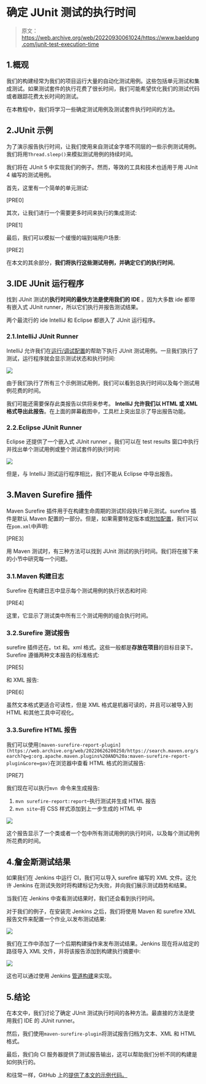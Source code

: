 # 确定 JUnit 测试的执行时间

> 原文：<https://web.archive.org/web/20220930061024/https://www.baeldung.com/junit-test-execution-time>

## 1.概观

我们的构建经常为我们的项目运行大量的自动化测试用例。这些包括单元测试和集成测试。如果测试套件的执行花费了很长时间，我们可能希望优化我们的测试代码或者跟踪花费太长时间的测试。

在本教程中，我们将学习一些确定测试用例及测试套件执行时间的方法。

## 2.JUnit 示例

为了演示报告执行时间，让我们使用来自测试金字塔不同层的一些示例测试用例。我们将用`Thread.sleep()`来模拟测试用例的持续时间。

我们将在 JUnit 5 中实现我们的例子。然而，等效的工具和技术也适用于用 JUnit 4 编写的测试用例。

首先，这里有一个简单的单元测试:

[PRE0]

其次，让我们进行一个需要更多时间来执行的集成测试:

[PRE1]

最后，我们可以模拟一个缓慢的端到端用户场景:

[PRE2]

在本文的其余部分，**我们将执行这些测试用例，并确定它们的执行时间**。

## 3.IDE JUnit 运行程序

找到 JUnit 测试的**执行时间的最快方法是使用我们的 IDE** 。因为大多数 ide 都带有嵌入式 JUnit runner，所以它们执行并报告测试结果。

两个最流行的 ide IntelliJ 和 Eclipse 都嵌入了 JUnit 运行程序。

### 2.1.IntelliJ JUnit Runner

IntelliJ 允许我们在[运行/调试配置](/web/20220626200250/https://www.baeldung.com/intellij-basics)的帮助下执行 JUnit 测试用例。一旦我们执行了测试，运行程序就会显示测试状态和执行时间:

[![](img/5318b10516cf9499e7eac51eb69d9e82.png)](/web/20220626200250/https://www.baeldung.com/wp-content/uploads/2019/11/Intellij-Junit-Test-Result.jpg)

由于我们执行了所有三个示例测试用例，我们可以看到总执行时间以及每个测试用例花费的时间。

我们可能还需要保存此类报告以供将来参考。 **IntelliJ 允许我们以 HTML 或 XML 格式导出此报告**。在上面的屏幕截图中，工具栏上突出显示了导出报告功能。

### 2.2.Eclipse JUnit Runner

Eclipse 还提供了一个嵌入式 JUnit runner 。我们可以在 test results 窗口中执行并找出单个测试用例或整个测试套件的执行时间:

[![](img/154569230f1327887e7afe46dd87fead.png)](/web/20220626200250/https://www.baeldung.com/wp-content/uploads/2019/11/Eclipse-JUnit-runner-results-tab.jpg)

但是，与 IntelliJ 测试运行程序相比，我们不能从 Eclipse 中导出报告。

## 3.Maven Surefire 插件

Maven Surefire 插件用于在构建生命周期的测试阶段执行单元测试。surefire 插件是默认 Maven 配置的一部分。但是，如果需要特定版本或[附加配置](https://web.archive.org/web/20220626200250/https://maven.apache.org/surefire/maven-surefire-plugin/test-mojo.html)，我们可以在`pom.xml`中声明:

[PRE3]

用 Maven 测试时，有三种方法可以找到 JUnit 测试的执行时间。我们将在接下来的小节中研究每一个问题。

### 3.1.Maven 构建日志

Surefire 在构建日志中显示每个测试用例的执行状态和时间:

[PRE4]

这里，它显示了测试类中所有三个测试用例的组合执行时间。

### 3.2.Surefire 测试报告

surefire 插件还在。txt 和。xml 格式。这些一般都是**存放在项目**的目标目录下。Surefire 遵循两种文本报告的标准格式:

[PRE5]

和 XML 报告:

[PRE6]

虽然文本格式更适合可读性，但是 XML 格式是机器可读的，并且可以被导入到 HTML 和其他工具中可视化。

### 3.3.Surefire HTML 报告

我们可以使用`[maven-surefire-report-plugin](https://web.archive.org/web/20220626200250/https://search.maven.org/search?q=g:org.apache.maven.plugins%20AND%20a:maven-surefire-report-plugin&core=gav)`在浏览器中查看 HTML 格式的测试报告:

[PRE7]

我们现在可以执行`mvn `命令来生成报告:

1.  `mvn surefire-report:report`–执行测试并生成 HTML 报告
2.  `mvn site`–将 CSS 样式添加到上一步生成的 HTML 中

[![](img/f0bf2e7bc11bed8d69017f3dd361d590.png)](/web/20220626200250/https://www.baeldung.com/wp-content/uploads/2019/11/Surefire-HTML-Report.jpg)

这个报告显示了一个类或者一个包中所有测试用例的执行时间，以及每个测试用例所花费的时间。

## 4.詹金斯测试结果

如果我们在 Jenkins 中运行 CI，我们可以导入 surefire 编写的 XML 文件。这允许 Jenkins 在测试失败时将构建标记为失败，并向我们展示测试趋势和结果。

当我们在 Jenkins 中查看测试结果时，我们还会看到执行时间。

对于我们的例子，在安装完 Jenkins 之后，我们将使用 Maven 和 surefire XML 报告文件来配置一个作业,以发布测试结果:

[![](img/30fbf3ab702e9261c022422e076bcd1d.png)](/web/20220626200250/https://www.baeldung.com/wp-content/uploads/2019/11/Jenkins-Post-Build-Action.jpg)

我们在工作中添加了一个后期构建操作来发布测试结果。Jenkins 现在将从给定的路径导入 XML 文件，并将该报告添加到构建执行摘要中:

[![](img/b6d714abf9fad4722d4d9cefa3b8f241.png)](/web/20220626200250/https://www.baeldung.com/wp-content/uploads/2019/11/Jenkins-Test-Results-1.jpg)

这也可以通过使用 Jenkins [管道构建](/web/20220626200250/https://www.baeldung.com/jenkins-pipelines)来实现。

## 5.结论

在本文中，我们讨论了确定 JUnit 测试执行时间的各种方法。最直接的方法是使用我们 IDE 的 JUnit runner。

然后，我们使用`maven-surefire-plugin`将测试报告归档为文本、XML 和 HTML 格式。

最后，我们向 CI 服务器提供了测试报告输出，这可以帮助我们分析不同的构建是如何执行的。

和往常一样，GitHub 上的[提供了本文的示例代码。](https://web.archive.org/web/20220626200250/https://github.com/eugenp/tutorials/tree/master/testing-modules/junit-5)